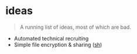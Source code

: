 # ideas

> A running list of ideas, most of which are bad.

* Automated technical recruiting
* Simple file encryption & sharing ([sh](https://github.com/robotnoises/secrethandshake))
